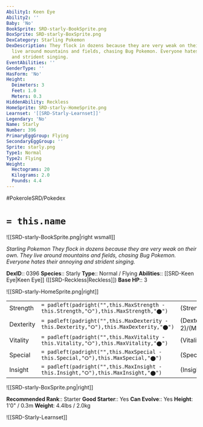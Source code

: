 ```yaml
---
Ability1: Keen Eye
Ability2: ''
Baby: 'No'
BookSprite: SRD-starly-BookSprite.png
BoxSprite: SRD-starly-BoxSprite.png
DexCategory: Starling Pokemon
DexDescription: They flock in dozens because they are very weak on their own. They
  live around mountains and fields, chasing Bug Pokemon. Everyone hates their annoying
  and strident singing.
EventAbilities: ''
GenderType: ''
HasForm: 'No'
Height:
  Deimeters: 3
  Feet: 1.0
  Meters: 0.3
HiddenAbility: Reckless
HomeSprite: SRD-starly-HomeSprite.png
Learnset: '[[SRD-Starly-Learnset]]'
Legendary: 'No'
Name: Starly
Number: 396
PrimaryEggGroup: Flying
SecondaryEggGroup: ''
Sprite: starly.png
Type1: Normal
Type2: Flying
Weight:
  Hectograms: 20
  Kilograms: 2.0
  Pounds: 4.4
---
```


#PokeroleSRD/Pokedex

# `= this.name`

![[SRD-starly-BookSprite.png|right wsmall]]

*Starling Pokemon*
*They flock in dozens because they are very weak on their own. They live around mountains and fields, chasing Bug Pokemon. Everyone hates their annoying and strident singing.*

**DexID**:: 0396
**Species**:: Starly
**Type**:: Normal / Flying
**Abilities**:: [[SRD-Keen Eye|Keen Eye]] ([[SRD-Reckless|Reckless]])
**Base HP**:: 3

![[SRD-starly-HomeSprite.png|right]]

|           |                                                                                        |                                          |
| --------- | -------------------------------------------------------------------------------------- | ---------------------------------------- |
| Strength  | `= padleft(padright("",this.MaxStrength - this.Strength,"⭘"),this.MaxStrength,"⬤")`    | (Strength::2)/(MaxStrength::4)   |
| Dexterity | `= padleft(padright("",this.MaxDexterity - this.Dexterity,"⭘"),this.MaxDexterity,"⬤")` | (Dexterity:: 2)/(MaxDexterity::4) |
| Vitality  | `= padleft(padright("",this.MaxVitality - this.Vitality,"⭘"),this.MaxVitality,"⬤")`    | (Vitality::1)/(MaxVitality::3)   |
| Special   | `= padleft(padright("",this.MaxSpecial - this.Special,"⭘"),this.MaxSpecial,"⬤")`       | (Special::1)/(MaxSpecial::3)     |
| Insight   | `= padleft(padright("",this.MaxInsight - this.Insight,"⭘"),this.MaxInsight,"⬤")`       | (Insight::1)/(MaxInsight::3)     |

![[SRD-starly-BoxSprite.png|right]]

**Recommended Rank**:: Starter
**Good Starter**:: Yes
**Can Evolve**:: Yes
**Height**: 1'0" / 0.3m
**Weight**: 4.4lbs / 2.0kg

![[SRD-Starly-Learnset]]
